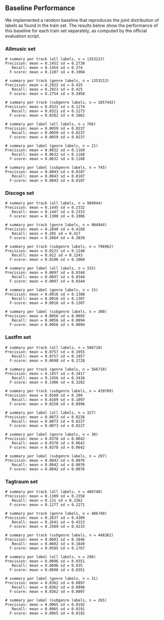 ## Baseline Performance

We implemented a random baseline that reproduces the joint distribution of labels as found in the train set.
The results below show the performance of this baseline for each train set separately, as computed by the official evaluation script.

### Allmusic set

    # summary per track (all labels, n = 1353213)
    Precision: mean = 0.1451 sd = 0.2738
       Recall: mean = 0.1454 sd = 0.274
      F-score: mean = 0.1107 sd = 0.1904
    
    # summary per track (genre labels, n = 1353213)
    Precision: mean = 0.2922 sd = 0.425
       Recall: mean = 0.2923 sd = 0.425
      F-score: mean = 0.2754 sd = 0.3958
    
    # summary per track (subgenre labels, n = 1057442)
    Precision: mean = 0.0321 sd = 0.1274
       Recall: mean = 0.0321 sd = 0.1273
      F-score: mean = 0.0282 sd = 0.1062
    
    # summary per label (all labels, n = 766)
    Precision: mean = 0.0059 sd = 0.0237
       Recall: mean = 0.0059 sd = 0.0237
      F-score: mean = 0.0059 sd = 0.0237
    
    # summary per label (genre labels, n = 21)
    Precision: mean = 0.0632 sd = 0.1169
       Recall: mean = 0.0632 sd = 0.1168
      F-score: mean = 0.0632 sd = 0.1168
    
    # summary per label (subgenre labels, n = 745)
    Precision: mean = 0.0043 sd = 0.0107
       Recall: mean = 0.0043 sd = 0.0107
      F-score: mean = 0.0043 sd = 0.0107

### Discogs set
 
    # summary per track (all labels, n = 904944)
    Precision: mean = 0.1445 sd = 0.2332
       Recall: mean = 0.1447 sd = 0.2333
      F-score: mean = 0.1308 sd = 0.1986
    
    # summary per track (genre labels, n = 904944)
    Precision: mean = 0.2848 sd = 0.4168
       Recall: mean = 0.285 sd = 0.417
      F-score: mean = 0.2664 sd = 0.3839
    
    # summary per track (subgenre labels, n = 796962)
    Precision: mean = 0.0221 sd = 0.1248
       Recall: mean = 0.022 sd = 0.1243
      F-score: mean = 0.0196 sd = 0.1069
    
    # summary per label (all labels, n = 315)
    Precision: mean = 0.0097 sd = 0.0344
       Recall: mean = 0.0097 sd = 0.0344
      F-score: mean = 0.0097 sd = 0.0344
    
    # summary per label (genre labels, n = 15)
    Precision: mean = 0.0916 sd = 0.1308
       Recall: mean = 0.0916 sd = 0.1307
      F-score: mean = 0.0916 sd = 0.1307
    
    # summary per label (subgenre labels, n = 300)
    Precision: mean = 0.0056 sd = 0.0095
       Recall: mean = 0.0056 sd = 0.0094
      F-score: mean = 0.0056 sd = 0.0094
 
### Lastfm set
 
    # summary per track (all labels, n = 566710)
    Precision: mean = 0.0757 sd = 0.1955
       Recall: mean = 0.0757 sd = 0.1957
      F-score: mean = 0.0698 sd = 0.1728
    
    # summary per track (genre labels, n = 566710)
    Precision: mean = 0.1457 sd = 0.3417
       Recall: mean = 0.1456 sd = 0.3416
      F-score: mean = 0.1406 sd = 0.3282
    
    # summary per track (subgenre labels, n = 439709)
    Precision: mean = 0.0168 sd = 0.109
       Recall: mean = 0.0169 sd = 0.1097
      F-score: mean = 0.0158 sd = 0.0996
    
    # summary per label (all labels, n = 327)
    Precision: mean = 0.0073 sd = 0.0226
       Recall: mean = 0.0073 sd = 0.0227
      F-score: mean = 0.0073 sd = 0.0227
    
    # summary per label (genre labels, n = 30)
    Precision: mean = 0.0378 sd = 0.0642
       Recall: mean = 0.0378 sd = 0.0642
      F-score: mean = 0.0378 sd = 0.0642
    
    # summary per label (subgenre labels, n = 297)
    Precision: mean = 0.0042 sd = 0.0076
       Recall: mean = 0.0042 sd = 0.0076
      F-score: mean = 0.0042 sd = 0.0076
 
### Tagtraum set
 
    # summary per track (all labels, n = 486740)
    Precision: mean = 0.1309 sd = 0.2358
       Recall: mean = 0.131 sd = 0.2362
      F-score: mean = 0.1277 sd = 0.2271
    
    # summary per track (genre labels, n = 486740)
    Precision: mean = 0.2637 sd = 0.4309
       Recall: mean = 0.2641 sd = 0.4313
      F-score: mean = 0.2589 sd = 0.4215
    
    # summary per track (subgenre labels, n = 448362)
    Precision: mean = 0.0601 sd = 0.1846
       Recall: mean = 0.0602 sd = 0.1849
      F-score: mean = 0.0585 sd = 0.1767
    
    # summary per label (all labels, n = 296)
    Precision: mean = 0.0096 sd = 0.0351
       Recall: mean = 0.0096 sd = 0.035
      F-score: mean = 0.0096 sd = 0.0351
    
    # summary per label (genre labels, n = 31)
    Precision: mean = 0.0362 sd = 0.0897
       Recall: mean = 0.0362 sd = 0.0896
      F-score: mean = 0.0362 sd = 0.0897
    
    # summary per label (subgenre labels, n = 265)
    Precision: mean = 0.0065 sd = 0.0192
       Recall: mean = 0.0065 sd = 0.0191
      F-score: mean = 0.0065 sd = 0.0192
